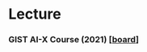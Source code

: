 
# Lecture

### GIST AI-X Course (2021) [<a href="https://github.com/dscoool/gist-aix">board</a>]
   

